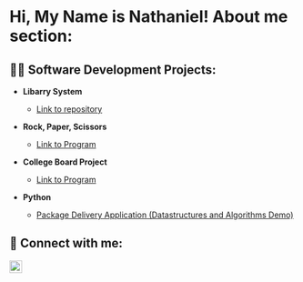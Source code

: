 <h1>Hi, My Name is Nathaniel!
About me section:

<h2>👨‍💻 Software Development Projects:</h2>

- <b> Libarry System </b>
  - [Link to repository](https://github.com/NateRY/LibarrySystemLab/edit/main/README.md)
- <b>Rock, Paper, Scissors </b>
  - [Link to Program](https://github.com/NateRY/RockPaperScissors/edit/main/README.md)
- <b> College Board Project</b>
  - [Link to Program](https://github.com/NateRY/CollegeBoardProject/edit/main/README.md)

- <b>Python</b>
  - [Package Delivery Application (Datastructures and Algorithms Demo)](https://github.com/joshmadakor1/Package-Delivery-Pathfinding-Algorithm)



<h2> 🤳 Connect with me:</h2>

[<img align="left" alt="JoshMadakor | LinkedIn" width="22px" src="https://cdn.jsdelivr.net/npm/simple-icons@v3/icons/linkedin.svg" />][linkedin]

[linkedin]: https://www.linkedin.com/in/nathanielry/

<!--
**joshmadakor1/joshmadakor1** is a ✨ _special_ ✨ repository because its `README.md` (this file) appears on your GitHub profile.

Here are some ideas to get you started:

- 🔭 I’m currently working on ...
- 🌱 I’m currently learning ...
- 👯 I’m looking to collaborate on ...
- 🤔 I’m looking for help with ...
- 💬 Ask me about ...
- 📫 How to reach me: ...
- 😄 Pronouns: ...
- ⚡ Fun fact: ...
-->
